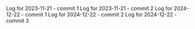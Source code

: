 Log for 2023-11-21 - commit 1
Log for 2023-11-21 - commit 2
Log for 2024-12-22 - commit 1
Log for 2024-12-22 - commit 2
Log for 2024-12-22 - commit 3

